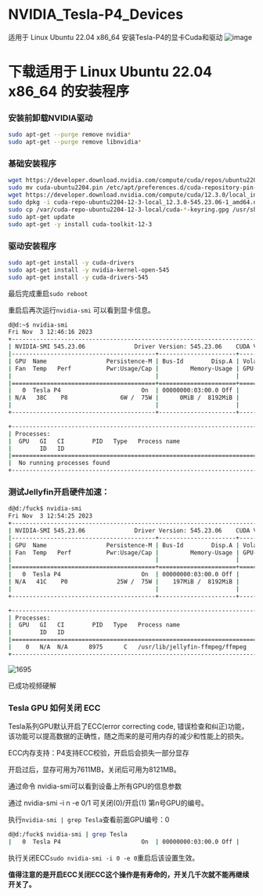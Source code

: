 # NVIDIA_Tesla-P4_Devices
适用于 Linux Ubuntu 22.04 x86_64 安装Tesla-P4的显卡Cuda和驱动
![image](https://github.com/DHDAXCW/NVIDIA_Tesla-P4_devices/assets/74764072/7bdb6734-221c-4a35-a820-06e99a049471)

# 下载适用于 Linux Ubuntu 22.04 x86_64 的安装程序
### 安装前卸载NVIDIA驱动
```bash
sudo apt-get --purge remove nvidia*  
sudo apt-get --purge remove libnvidia*
```

### 基础安装程序
```bash
wget https://developer.download.nvidia.com/compute/cuda/repos/ubuntu2204/x86_64/cuda-ubuntu2204.pin
sudo mv cuda-ubuntu2204.pin /etc/apt/preferences.d/cuda-repository-pin-600
wget https://developer.download.nvidia.com/compute/cuda/12.3.0/local_installers/cuda-repo-ubuntu2204-12-3-local_12.3.0-545.23.06-1_amd64.deb
sudo dpkg -i cuda-repo-ubuntu2204-12-3-local_12.3.0-545.23.06-1_amd64.deb
sudo cp /var/cuda-repo-ubuntu2204-12-3-local/cuda-*-keyring.gpg /usr/share/keyrings/
sudo apt-get update
sudo apt-get -y install cuda-toolkit-12-3
```

### 驱动安装程序
```bash
sudo apt-get install -y cuda-drivers
sudo apt-get install -y nvidia-kernel-open-545
sudo apt-get install -y cuda-drivers-545
```

最后完成重启```sudo reboot```

重启后再次运行```nvidia-smi``` 可以看到显卡信息。

```bash
d@d:~$ nvidia-smi
Fri Nov  3 12:46:16 2023
+---------------------------------------------------------------------------------------+
| NVIDIA-SMI 545.23.06              Driver Version: 545.23.06    CUDA Version: 12.3     |
|-----------------------------------------+----------------------+----------------------+
| GPU  Name                 Persistence-M | Bus-Id        Disp.A | Volatile Uncorr. ECC |
| Fan  Temp   Perf          Pwr:Usage/Cap |         Memory-Usage | GPU-Util  Compute M. |
|                                         |                      |               MIG M. |
|=========================================+======================+======================|
|   0  Tesla P4                       On  | 00000000:03:00.0 Off |                  Off |
| N/A   38C    P8               6W /  75W |      0MiB /  8192MiB |      0%      Default |
|                                         |                      |                  N/A |
+-----------------------------------------+----------------------+----------------------+

+---------------------------------------------------------------------------------------+
| Processes:                                                                            |
|  GPU   GI   CI        PID   Type   Process name                            GPU Memory |
|        ID   ID                                                             Usage      |
|=======================================================================================|
|  No running processes found                                                           |
+---------------------------------------------------------------------------------------+
```

### 测试Jellyfin开启硬件加速：
```bash
d@d:/fuck$ nvidia-smi
Fri Nov  3 12:54:25 2023
+---------------------------------------------------------------------------------------+
| NVIDIA-SMI 545.23.06              Driver Version: 545.23.06    CUDA Version: 12.3     |
|-----------------------------------------+----------------------+----------------------+
| GPU  Name                 Persistence-M | Bus-Id        Disp.A | Volatile Uncorr. ECC |
| Fan  Temp   Perf          Pwr:Usage/Cap |         Memory-Usage | GPU-Util  Compute M. |
|                                         |                      |               MIG M. |
|=========================================+======================+======================|
|   0  Tesla P4                       On  | 00000000:03:00.0 Off |                  Off |
| N/A   41C    P0              25W /  75W |    197MiB /  8192MiB |      5%      Default |
|                                         |                      |                  N/A |
+-----------------------------------------+----------------------+----------------------+

+---------------------------------------------------------------------------------------+
| Processes:                                                                            |
|  GPU   GI   CI        PID   Type   Process name                            GPU Memory |
|        ID   ID                                                             Usage      |
|=======================================================================================|
|    0   N/A  N/A      8975      C   /usr/lib/jellyfin-ffmpeg/ffmpeg             195MiB |
+---------------------------------------------------------------------------------------+
```
![1695](https://github.com/DHDAXCW/NVIDIA_Tesla-P4_devices/assets/74764072/d282ecd2-3c06-4e31-a686-32778ec37cd0)

已成功视频硬解

### Tesla GPU 如何关闭 ECC

Tesla系列GPU默认开启了ECC(error correcting code, 错误检查和纠正)功能，该功能可以提高数据的正确性，随之而来的是可用内存的减少和性能上的损失。

ECC内存支持：P4支持ECC校验，开启后会损失一部分显存

开启过后，显存可用为7611MB，关闭后可用为8121MB。

通过命令 nvidia-smi可以看到设备上所有GPU的信息参数

通过 nvidia-smi -i n -e 0/1 可关闭(0)/开启(1)  第n号GPU的编号。

执行```nvidia-smi | grep Tesla```查看前面GPU编号：0
```bash
d@d:/fuck$ nvidia-smi | grep Tesla
|   0  Tesla P4                       On  | 00000000:03:00.0 Off |                  Off |
```

执行关闭ECC```sudo nvidia-smi -i 0 -e 0```重启后该设置生效。

**值得注意的是开启ECC关闭ECC这个操作是有寿命的，开关几千次就不能再继续开关了。**
